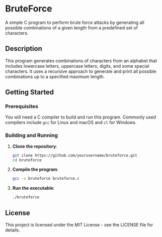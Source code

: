 # BruteForce

A simple C program to perform brute force attacks by generating all possible combinations of a given length from a predefined set of characters.

## Description

This program generates combinations of characters from an alphabet that includes lowercase letters, uppercase letters, digits, and some special characters. It uses a recursive approach to generate and print all possible combinations up to a specified maximum length.

## Getting Started

### Prerequisites

You will need a C compiler to build and run this program. Commonly used compilers include `gcc` for Linux and macOS and `cl` for Windows.

### Building and Running

1. **Clone the repository**:
    ```bash
    git clone https://github.com/yourusername/bruteforce.git
    cd bruteforce
    ```

2. **Compile the program**:
    ```bash
    gcc -o bruteforce bruteforce.c
    ```

3. **Run the executable**:
    ```bash
    ./bruteforce
    ```

## License

This project is licensed under the MIT License - see the LICENSE file for details.
